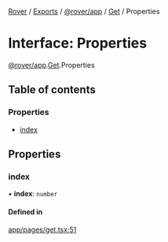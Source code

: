 [Rover](../README.md) / [Exports](../modules.md) / [@rover/app](../modules/_rover_app.md) / [Get](../modules/_rover_app.Get.md) / Properties

# Interface: Properties

[@rover/app](../modules/_rover_app.md).[Get](../modules/_rover_app.Get.md).Properties

## Table of contents

### Properties

- [index](_rover_app.Get.Properties.md#index)

## Properties

### index

• **index**: `number`

#### Defined in

[app/pages/get.tsx:51](https://github.com/kasperisager/rover/blob/3feb871/app/pages/get.tsx#L51)
